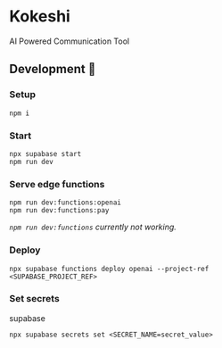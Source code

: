 # Kokeshi

AI Powered Communication Tool

## Development 👷

### Setup

```shell
npm i
```

### Start

```shell
npx supabase start
npm run dev
```

### Serve edge functions

```shell
npm run dev:functions:openai
npm run dev:functions:pay
```

*`npm run dev:functions` currently not working.*

### Deploy

```shell
npx supabase functions deploy openai --project-ref <SUPABASE_PROJECT_REF>
```

### Set secrets

supabase

```shell
npx supabase secrets set <SECRET_NAME=secret_value>
```

